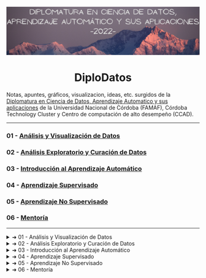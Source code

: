 
<p align="center">
  <img src="https://github.com/nicoambrosis/DiploDatos/blob/main/Banner%20Diplodatos.png">
</p>
<h1 align='center'> DiploDatos </h1>


Notas, apuntes, gráficos, visualizacion, ideas, etc. surgidos de la [Diplomatura en Ciencia de Datos, Aprendizaje Automatico y sus aplicaciones](https://diplodatos.famaf.unc.edu.ar/) de la Universidad Nacional de Córdoba (FAMAF), Córdoba Technology Cluster y Centro de computación de alto desempeño (CCAD).

---

### 01 - [Análisis y Visualización de Datos](https://github.com/nicoambrosis/Analisis-y-Visualizacion-de-datos)
### 02 - [Análisis Exploratorio y Curación de Datos]()
### 03 - [Introducción al Aprendizaje Automático]()
### 04 - [Aprendizaje Supervisado]()
### 05 - [Aprendizaje No Supervisado]()
### 06 - [Mentoría]()


---

<details>
<summary> ➜ 01 - Análisis y Visualización de Datos</summary>
</details>

<details>
<summary> ➜ 02 - Análisis Exploratorio y Curación de Datos</summary>
</details>

<details>
<summary> ➜ 03 - Introducción al Aprendizaje Automático</summary>
</details>

<details>
<summary> ➜ 04 - Aprendizaje Supervisado</summary>
</details>

<details>
<summary> ➜ 05 - Aprendizaje No Supervisado</summary>
</details>

<details>
<summary> ➜ 06 - Mentoría</summary>
</details>
